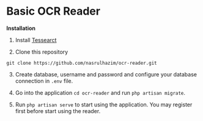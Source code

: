 # Basic OCR Reader

**Installation**

1. Install [Tessearct](https://github.com/tesseract-ocr/tesseract/wiki)

2. Clone this repository

```
git clone https://github.com/nasrulhazim/ocr-reader.git
```

3. Create database, username and password and configure your database connection in `.env` file.

4. Go into the application `cd ocr-reader` and run `php artisan migrate`.

5. Run `php artisan serve` to start using the application. You may register first before start using the reader.